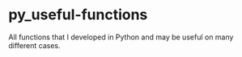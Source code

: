 # py_useful-functions
All functions that I developed in Python and may be useful on many different cases.
